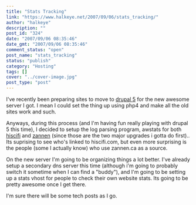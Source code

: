 ```yaml
---
title: "Stats Tracking"
link: "https://www.halkeye.net/2007/09/06/stats_tracking/"
author: "halkeye"
description: ""
post_id: "324"
date: "2007/09/06 08:35:46"
date_gmt: "2007/09/06 08:35:46"
comment_status: "open"
post_name: "stats_tracking"
status: "publish"
category: "Hosting"
tags: []
cover: "../cover-image.jpg"
post_type: "post"
---
```


I've recently been preparing sites to move to [drupal 5](http://www.drupal.org) for the new awesome server I got. I mean I could set the thing up using php4 and make all the old sites work and such.

Anyways, during this process (and I'm having fun really playing with drupal 5 this time), I decided to setup the log parsing program, awstats for both [hiscifi](http://www.hiscifi.com) and [zannen](http://www.zannen.ca) (since those are the two major upgrades i gotta do first).. Its suprising to see who's linked to hiscifi.com, but even more surprising is the people (some I actually know) who use zannen.ca as a source.

On the new server I'm going to be organizing things a lot better. I've already setup a secondary dns server this time (although i'm going to probably switch it sometime when I can find a "buddy"), and I'm going to be setting up a stats vhost for people to check their own website stats. Its going to be pretty awesome once I get there.

I'm sure there will be some tech posts as I go.

